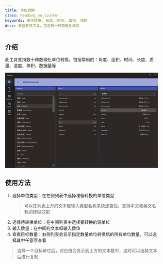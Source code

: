 ```yaml
---
title: 单位转换
class: heading_no_counter
keywords: 单位转换, 长度, 时间, 面积, 体积
desc: 单位转换工具，包含数十种数理化单位
---
```


## 介绍

此工具支持数十种数理化单位转换，包括常用的：角度、面积、时间、长度、质量、温度、体积、数据量等

![](../../assets/images/ToolsSet/TS3.png)

## 使用方法

1. 选择单位类型：在左侧列表中选择准备转换的单位类型
   > 可以在列表上方的文本框输入类型名称来快速查找，支持中文和英文名称的模糊匹配
2. 选择待转换单位：在中间列表中选择要转换的源单位
3. 输入数量：在中间的文本框输入数值
4. 查看目标数量：右侧列表会显示指定数量单位转换后的所有单位数量，可以选择其中任意项查看

> 选择一个目标单位后，对应值会显示到上方的文本框中，这时可以选择文本后进行复制
